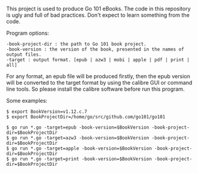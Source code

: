 This project is used to produce Go 101 eBooks.
The code in this repository is ugly and full of bad practices.
Don't expect to learn something from the code.


Program options:
```
-book-project-dir : the path to Go 101 book project.
-book-version : the version of the book, presented in the names of output files.
-target : output format. [epub | azw3 | mobi | apple | pdf | print | all]
```

For any format, an epub file will be produced firstly,
then the epub version will be converted to the target format
by using the calibre GUI or command line tools.
So please install the calibre software before run this program.


Some examples:

```
$ export BookVersion=v1.12.c.7
$ export BookProjectDir=/home/go/src/github.com/go101/go101

$ go run *.go -target=epub -book-version=$BookVersion -book-project-dir=$BookProjectDir
$ go run *.go -target=azw3 -book-version=$BookVersion -book-project-dir=$BookProjectDir
$ go run *.go -target=apple -book-version=$BookVersion -book-project-dir=$BookProjectDir
$ go run *.go -target=print -book-version=$BookVersion -book-project-dir=$BookProjectDir
```
